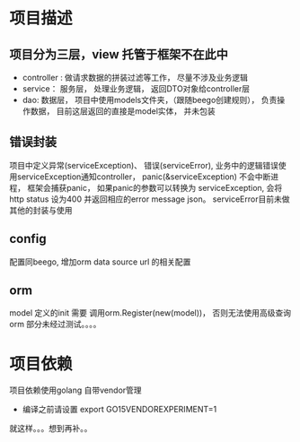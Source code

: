 
# 项目描述

## 项目分为三层，view 托管于框架不在此中
* controller :  做请求数据的拼装过滤等工作， 尽量不涉及业务逻辑
* service： 服务层， 处理业务逻辑， 返回DTO对象给controller层
* dao: 数据层， 项目中使用models文件夹，（跟随beego创建规则）， 负责操作数据， 目前这层返回的直接是model实体， 并未包装

## 错误封装
项目中定义异常(serviceException)、 错误(serviceError), 业务中的逻辑错误使用serviceException通知controller， panic(&serviceException) 不会中断进程， 框架会捕获panic， 如果panic的参数可以转换为 serviceException, 会将http status 设为400 并返回相应的error message json。 serviceError目前未做其他的封装与使用


## config
配置同beego, 增加orm data source url 的相关配置



## orm
model 定义的init 需要 调用orm.Register(new(model))， 否则无法使用高级查询
orm 部分未经过测试。。。。


# 项目依赖
项目依赖使用golang 自带vendor管理
* 编译之前请设置  export GO15VENDOREXPERIMENT=1



就这样。。。想到再补。。
